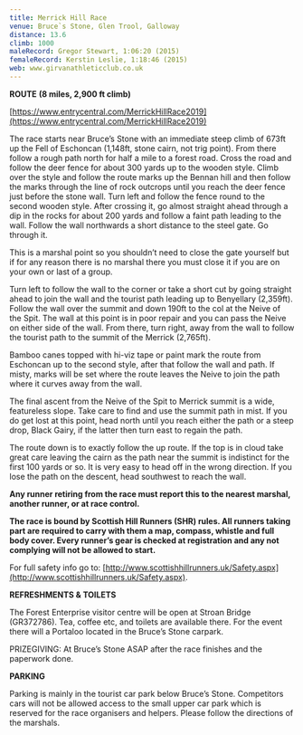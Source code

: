 ```yaml
---
title: Merrick Hill Race
venue: Bruce`s Stone, Glen Trool, Galloway
distance: 13.6
climb: 1000
maleRecord: Gregor Stewart, 1:06:20 (2015)
femaleRecord: Kerstin Leslie, 1:18:46 (2015)
web: www.girvanathleticclub.co.uk
---
```


**ROUTE** **(8 miles, 2,900 ft climb)**

[https://www.entrycentral.com/MerrickHillRace2019](https://www.entrycentral.com/MerrickHillRace2019)

The race starts near Bruce’s Stone with an immediate steep climb of
673ft up the Fell of Eschoncan (1,148ft, stone cairn, not trig
point). From there follow a rough path north for half a mile to a
forest road. Cross the road and follow the deer fence for about 300
yards up to the wooden style. Climb over the style and follow the
route marks up the Bennan hill and then follow the marks through the
line of rock outcrops until you reach the deer fence just before the
stone wall. Turn left and follow the fence round to the second wooden
style. After crossing it, go almost straight ahead through a dip in
the rocks for about 200 yards and follow a faint path leading to the
wall. Follow the wall northwards a short distance to the steel
gate. Go through it.

This is a marshal point so you shouldn’t need to close the gate
yourself but if for any reason there is no marshal there you must
close it if you are on your own or last of a group.

Turn left to follow the wall to the corner or take a short cut by
going straight ahead to join the wall and the tourist path leading up
to Benyellary (2,359ft). Follow the wall over the summit and down
190ft to the col at the Neive of the Spit. The wall at this point is
in poor repair and you can pass the Neive on either side of the
wall. From there, turn right, away from the wall to follow the tourist
path to the summit of the Merrick (2,765ft).

Bamboo canes topped with hi-viz tape or paint mark the route from
Eschoncan up to the second style, after that follow the wall and
path. If misty, marks will be set where the route leaves the Neive to
join the path where it curves away from the wall.

The final ascent from the Neive of the Spit to Merrick summit is a
wide, featureless slope. Take care to find and use the summit path in
mist. If you do get lost at this point, head north until you reach
either the path or a steep drop, Black Gairy, if the latter then turn
east to regain the path.

The route down is to exactly follow the up route. If the top is in
cloud take great care leaving the cairn as the path near the summit is
indistinct for the first 100 yards or so. It is very easy to head off
in the wrong direction. If you lose the path on the descent, head
southwest to reach the wall.

**Any runner retiring from the race must report this to the nearest
marshal, another runner, or at race control.**

**The race is bound by Scottish Hill Runners (SHR) rules. All runners
taking part are required to carry with them a map, compass, whistle
and full body cover. Every runner’s gear is checked at registration
and any not complying will not be allowed to start.**

For full safety info go to:
[http://www.scottishhillrunners.uk/Safety.aspx](http://www.scottishhillrunners.uk/Safety.aspx).

**REFRESHMENTS & TOILETS**

The Forest Enterprise visitor centre will be open at Stroan Bridge
(GR372786). Tea, coffee etc, and toilets are available there. For the
event there will a Portaloo located in the Bruce’s Stone carpark.

PRIZEGIVING: At Bruce’s Stone ASAP after the race finishes and the paperwork done.

**PARKING**

Parking is mainly in the tourist car park below Bruce’s
Stone. Competitors cars will not be allowed access to the small upper
car park which is reserved for the race organisers and helpers. Please
follow the directions of the marshals.
